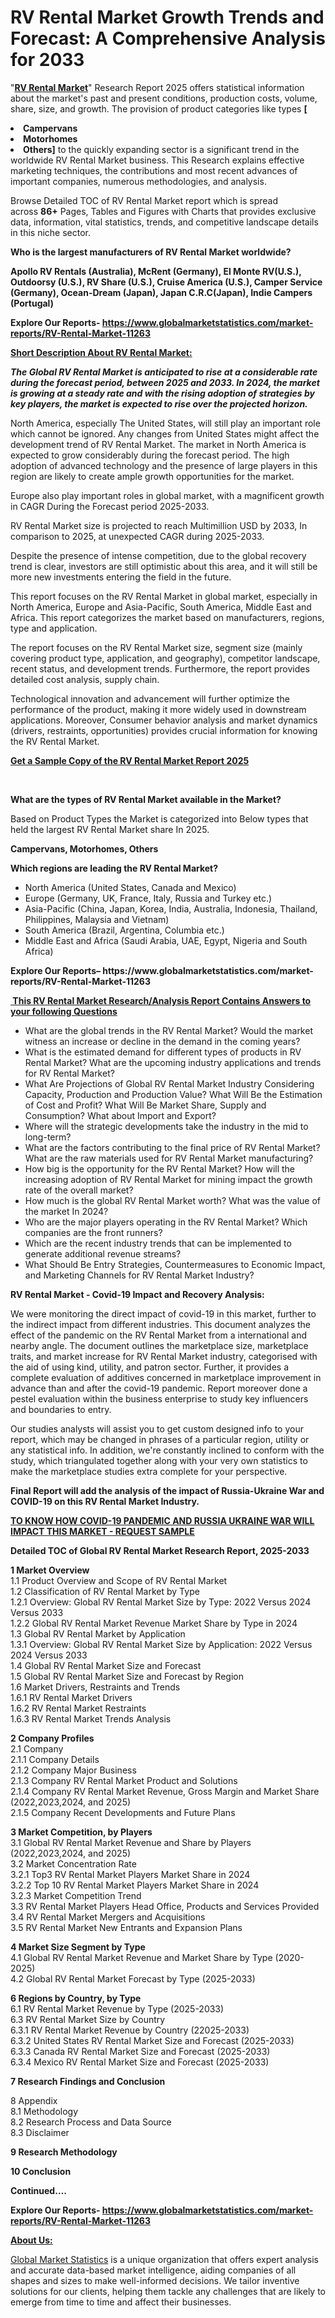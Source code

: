 <H1>RV Rental Market Growth Trends and Forecast: A Comprehensive Analysis for 2033</H1><p>"<strong><a href="https://www.globalmarketstatistics.com/market-reports/RV-Rental-Market-11263">RV Rental Market</a></strong>" Research Report 2025 offers statistical information about the market's past and present conditions, production costs, volume, share, size, and growth. The provision of product categories like types&nbsp;<strong>[<li>Campervans<li>Motorhomes<li>Others]</strong>&nbsp;to the quickly expanding sector is a significant trend in the worldwide RV Rental Market business. This Research explains effective marketing techniques, the contributions and most recent advances of important companies, numerous methodologies, and analysis.</p><p>Browse Detailed TOC of RV Rental Market report which is spread across&nbsp;<strong>86+</strong>&nbsp;Pages, Tables and Figures with Charts that provides exclusive data, information, vital statistics, trends, and competitive landscape details in this niche sector.</p><p><strong>Who is the largest manufacturers of RV Rental Market worldwide?</strong></p><p><strong>Apollo RV Rentals (Australia), McRent (Germany), El Monte RV(U.S.), Outdoorsy (U.S.), RV Share (U.S.), Cruise America (U.S.), Camper Service (Germany), Ocean-Dream (Japan), Japan C.R.C(Japan), Indie Campers (Portugal)</strong></p><p><strong>Explore Our Reports-&nbsp;<a href="https://www.globalmarketstatistics.com/market-reports/RV-Rental-Market-11263">https://www.globalmarketstatistics.com/market-reports/RV-Rental-Market-11263</a></strong></p><p><strong><u>Short Description About RV Rental Market:</u></strong></p><p><strong><em>The Global RV Rental Market is anticipated to rise at a considerable rate during the forecast period, between 2025 and 2033. In 2024, the market is growing at a steady rate and with the rising adoption of strategies by key players, the market is expected to rise over the projected horizon.</em></strong></p><p>North America, especially The United States, will still play an important role which cannot be ignored. Any changes from United States might affect the development trend of RV Rental Market. The market in North America is expected to grow considerably during the forecast period. The high adoption of advanced technology and the presence of large players in this region are likely to create ample growth opportunities for the market.</p><p>Europe also play important roles in global market, with a magnificent growth in CAGR During the Forecast period 2025-2033.</p><p>RV Rental Market size is projected to reach Multimillion USD by 2033, In comparison to 2025, at unexpected CAGR during 2025-2033.</p><p>Despite the presence of intense competition, due to the global recovery trend is clear, investors are still optimistic about this area, and it will still be more new investments entering the field in the future.</p><p>This report focuses on the RV Rental Market in global market, especially in North America, Europe and Asia-Pacific, South America, Middle East and Africa. This report categorizes the market based on manufacturers, regions, type and application.</p><p>The report focuses on the RV Rental Market size, segment size (mainly covering product type, application, and geography), competitor landscape, recent status, and development trends. Furthermore, the report provides detailed cost analysis, supply chain.</p><p>Technological innovation and advancement will further optimize the performance of the product, making it more widely used in downstream applications. Moreover, Consumer behavior analysis and market dynamics (drivers, restraints, opportunities) provides crucial information for knowing the RV Rental Market.</p><p><strong><u>Get a Sample Copy of the RV Rental Market Report 2025</u></strong></p><p>&nbsp;</p><p><strong>What are the types of RV Rental Market available in the Market?</strong></p><p>Based on Product Types the Market is categorized into Below types that held the largest RV Rental Market share In 2025.</p><p><strong>Campervans, Motorhomes, Others</strong></p><p><strong>Which regions are leading the RV Rental Market?</strong></p><ul><li>North America (United States, Canada and Mexico)</li><li>Europe (Germany, UK, France, Italy, Russia and Turkey etc.)</li><li>Asia-Pacific (China, Japan, Korea, India, Australia, Indonesia, Thailand, Philippines, Malaysia and Vietnam)</li><li>South America (Brazil, Argentina, Columbia etc.)</li><li>Middle East and Africa (Saudi Arabia, UAE, Egypt, Nigeria and South Africa)</li></ul><p><strong>Explore Our Reports&ndash;&nbsp;https://www.globalmarketstatistics.com/market-reports/RV-Rental-Market-11263</strong></p><p><strong><u>&nbsp;This RV Rental Market Research/Analysis Report Contains Answers to your following Questions</u></strong></p><ul><li>What are the global trends in the RV Rental Market? Would the market witness an increase or decline in the demand in the coming years?</li><li>What is the estimated demand for different types of products in RV Rental Market? What are the upcoming industry applications and trends for RV Rental Market?</li><li>What Are Projections of Global RV Rental Market Industry Considering Capacity, Production and Production Value? What Will Be the Estimation of Cost and Profit? What Will Be Market Share, Supply and Consumption? What about Import and Export?</li><li>Where will the strategic developments take the industry in the mid to long-term?</li><li>What are the factors contributing to the final price of RV Rental Market? What are the raw materials used for RV Rental Market manufacturing?</li><li>How big is the opportunity for the RV Rental Market? How will the increasing adoption of RV Rental Market for mining impact the growth rate of the overall market?</li><li>How much is the global RV Rental Market worth? What was the value of the market In 2024?</li><li>Who are the major players operating in the RV Rental Market? Which companies are the front runners?</li><li>Which are the recent industry trends that can be implemented to generate additional revenue streams?</li><li>What Should Be Entry Strategies, Countermeasures to Economic Impact, and Marketing Channels for RV Rental Market Industry?</li></ul><p><strong>RV Rental Market - Covid-19 Impact and Recovery Analysis:</strong></p><p>We were monitoring the direct impact of covid-19 in this market, further to the indirect impact from different industries. This document analyzes the effect of the pandemic on the RV Rental Market from a international and nearby angle. The document outlines the marketplace size, marketplace traits, and market increase for RV Rental Market industry, categorised with the aid of using kind, utility, and patron sector. Further, it provides a complete evaluation of additives concerned in marketplace improvement in advance than and after the covid-19 pandemic. Report moreover done a pestel evaluation within the business enterprise to study key influencers and boundaries to entry.</p><p>Our studies analysts will assist you to get custom designed info to your report, which may be changed in phrases of a particular region, utility or any statistical info. In addition, we're constantly inclined to conform with the study, which triangulated together along with your very own statistics to make the marketplace studies extra complete for your perspective.</p><p><strong>Final Report will add the analysis of the impact of Russia-Ukraine War and COVID-19 on this RV Rental Market Industry.</strong></p><p><strong><u><a href="https://www.globalmarketstatistics.com/market-reports/RV-Rental-Market-11263">TO KNOW HOW COVID-19 PANDEMIC AND RUSSIA UKRAINE WAR WILL IMPACT THIS MARKET - REQUEST SAMPLE</a></u></strong></p><p><strong>Detailed TOC of Global RV Rental Market Research Report, 2025-2033</strong></p><p><strong>1 Market Overview</strong><br /> 1.1 Product Overview and Scope of RV Rental Market<br /> 1.2 Classification of RV Rental Market by Type<br /> 1.2.1 Overview: Global RV Rental Market Size by Type: 2022&nbsp;Versus 2024 Versus 2033<br /> 1.2.2 Global RV Rental Market Revenue Market Share by Type in 2024<br /> 1.3 Global RV Rental Market by Application<br /> 1.3.1 Overview: Global RV Rental Market Size by Application: 2022&nbsp;Versus 2024 Versus 2033<br /> 1.4 Global RV Rental Market Size and Forecast<br /> 1.5 Global RV Rental Market Size and Forecast by Region<br /> 1.6 Market Drivers, Restraints and Trends<br /> 1.6.1 RV Rental Market Drivers<br /> 1.6.2 RV Rental Market Restraints<br /> 1.6.3 RV Rental Market Trends Analysis</p><p><strong>2 Company Profiles</strong><br /> 2.1 Company<br /> 2.1.1 Company Details<br /> 2.1.2 Company Major Business<br /> 2.1.3 Company RV Rental Market Product and Solutions<br /> 2.1.4 Company RV Rental Market Revenue, Gross Margin and Market Share (2022,2023,2024, and 2025)<br /> 2.1.5 Company Recent Developments and Future Plans</p><p><strong>3 Market Competition, by Players</strong><br /> 3.1 Global RV Rental Market Revenue and Share by Players (2022,2023,2024, and 2025)<br /> 3.2 Market Concentration Rate<br /> 3.2.1 Top3 RV Rental Market Players Market Share in 2024<br /> 3.2.2 Top 10 RV Rental Market Players Market Share in 2024<br /> 3.2.3 Market Competition Trend<br /> 3.3 RV Rental Market Players Head Office, Products and Services Provided<br /> 3.4 RV Rental Market Mergers and Acquisitions<br /> 3.5 RV Rental Market New Entrants and Expansion Plans</p><p><strong>4 Market Size Segment by Type</strong><br /> 4.1 Global RV Rental Market Revenue and Market Share by Type (2020-2025)<br /> 4.2 Global RV Rental Market Forecast by Type (2025-2033)</p><p><strong>6 Regions by Country, by Type</strong><br /> 6.1 RV Rental Market Revenue by Type (2025-2033)<br /> 6.3 RV Rental Market Size by Country<br /> 6.3.1 RV Rental Market Revenue by Country (22025-2033)<br /> 6.3.2 United States RV Rental Market Size and Forecast (2025-2033)<br /> 6.3.3 Canada RV Rental Market Size and Forecast (2025-2033)<br /> 6.3.4 Mexico RV Rental Market Size and Forecast (2025-2033)</p><p><strong>7 Research Findings and Conclusion</strong></p><p>8 Appendix<br /> 8.1 Methodology<br /> 8.2 Research Process and Data Source<br /> 8.3 Disclaimer</p><p><strong>9 Research Methodology</strong></p><p><strong>10 Conclusion</strong></p><p><strong>Continued&hellip;.</strong></p><p><strong>Explore Our Reports-&nbsp;<a href="https://www.globalmarketstatistics.com/market-reports/RV-Rental-Market-11263">https://www.globalmarketstatistics.com/market-reports/RV-Rental-Market-11263</a></strong></p><p><strong><u>About Us:</u></strong></p><p><a href="https://www.globalmarketstatistics.com/">Global Market Statistics</a> is a unique organization that offers expert analysis and accurate data-based market intelligence, aiding companies of all shapes and sizes to make well-informed decisions. We tailor inventive solutions for our clients, helping them tackle any challenges that are likely to emerge from time to time and affect their businesses.</p><p>&nbsp;</p>

